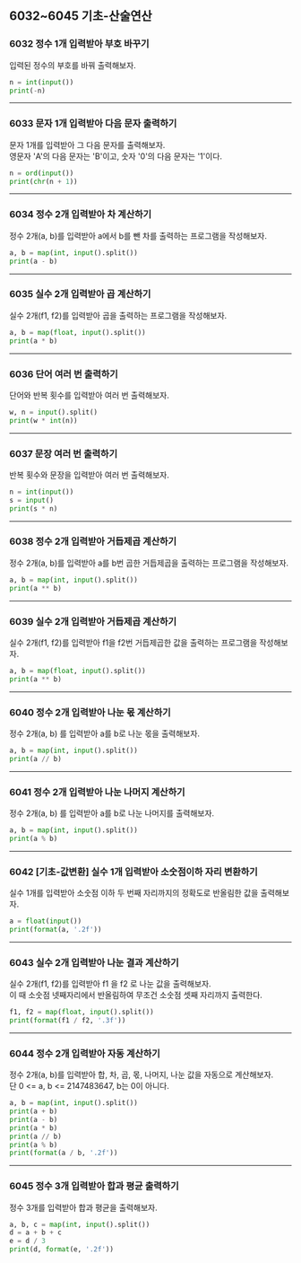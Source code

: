 ## 6032~6045 기초-산술연산

### 6032 정수 1개 입력받아 부호 바꾸기

입력된 정수의 부호를 바꿔 출력해보자.

```Python
n = int(input())
print(-n)
```

---

### 6033 문자 1개 입력받아 다음 문자 출력하기

문자 1개를 입력받아 그 다음 문자를 출력해보자.  
영문자 'A'의 다음 문자는 'B'이고, 숫자 '0'의 다음 문자는 '1'이다.

```Python
n = ord(input())
print(chr(n + 1))
```

---

### 6034 정수 2개 입력받아 차 계산하기

정수 2개(a, b)를 입력받아 a에서 b를 뺀 차를 출력하는 프로그램을 작성해보자.

```Python
a, b = map(int, input().split())
print(a - b)
```

---

### 6035 실수 2개 입력받아 곱 계산하기

실수 2개(f1, f2)를 입력받아 곱을 출력하는 프로그램을 작성해보자.

```Python
a, b = map(float, input().split())
print(a * b)
```

---

### 6036 단어 여러 번 출력하기

단어와 반복 횟수를 입력받아 여러 번 출력해보자.

```Python
w, n = input().split()
print(w * int(n))
```

---

### 6037 문장 여러 번 출력하기

반복 횟수와 문장을 입력받아 여러 번 출력해보자.

```Python
n = int(input())
s = input()
print(s * n)
```

---

### 6038 정수 2개 입력받아 거듭제곱 계산하기

정수 2개(a, b)를 입력받아 a를 b번 곱한 거듭제곱을 출력하는 프로그램을 작성해보자.

```Python
a, b = map(int, input().split())
print(a ** b)
```

---

### 6039 실수 2개 입력받아 거듭제곱 계산하기

실수 2개(f1, f2)를 입력받아 f1을 f2번 거듭제곱한 값을 출력하는 프로그램을 작성해보자.

```Python
a, b = map(float, input().split())
print(a ** b)
```

---

### 6040 정수 2개 입력받아 나눈 몫 계산하기

정수 2개(a, b) 를 입력받아 a를 b로 나눈 몫을 출력해보자.

```Python
a, b = map(int, input().split())
print(a // b)
```

---

### 6041 정수 2개 입력받아 나눈 나머지 계산하기

정수 2개(a, b) 를 입력받아 a를 b로 나눈 나머지를 출력해보자.

```Python
a, b = map(int, input().split())
print(a % b)

```

---

### 6042 [기초-값변환] 실수 1개 입력받아 소숫점이하 자리 변환하기

실수 1개를 입력받아 소숫점 이하 두 번째 자리까지의 정확도로 반올림한 값을 출력해보자.

```Python
a = float(input())
print(format(a, '.2f'))
```

---

### 6043 실수 2개 입력받아 나눈 결과 계산하기

실수 2개(f1, f2)를 입력받아 f1 을 f2 로 나눈 값을 출력해보자.  
이 때 소숫점 넷째자리에서 반올림하여 무조건 소숫점 셋째 자리까지 출력한다.

```Python
f1, f2 = map(float, input().split())
print(format(f1 / f2, '.3f'))
```

---

### 6044 정수 2개 입력받아 자동 계산하기

정수 2개(a, b)를 입력받아 합, 차, 곱, 몫, 나머지, 나눈 값을 자동으로 계산해보자.  
단 0 <= a, b <= 2147483647, b는 0이 아니다.

```Python
a, b = map(int, input().split())
print(a + b)
print(a - b)
print(a * b)
print(a // b)
print(a % b)
print(format(a / b, '.2f'))
```

---

### 6045 정수 3개 입력받아 합과 평균 출력하기

정수 3개를 입력받아 합과 평균을 출력해보자.

```Python
a, b, c = map(int, input().split())
d = a + b + c
e = d / 3
print(d, format(e, '.2f'))
```
